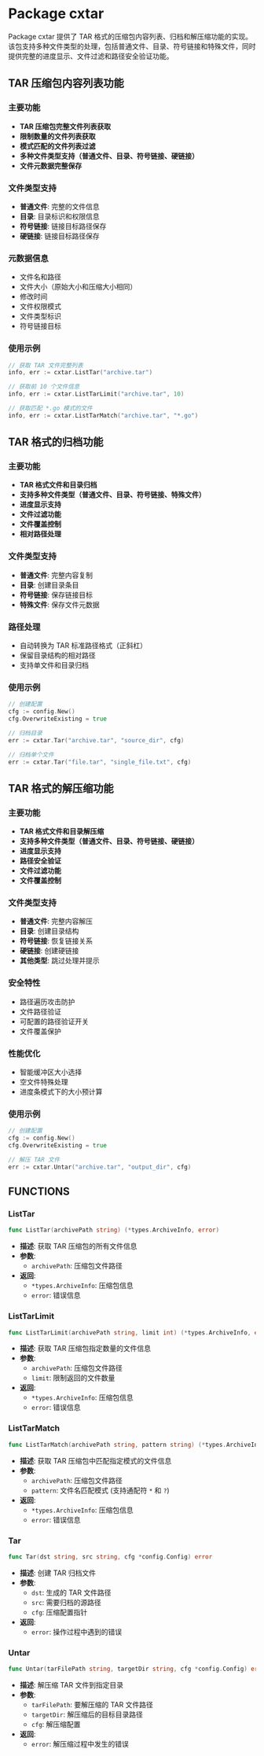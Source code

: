 # Package cxtar

Package cxtar 提供了 TAR 格式的压缩包内容列表、归档和解压缩功能的实现。该包支持多种文件类型的处理，包括普通文件、目录、符号链接和特殊文件，同时提供完整的进度显示、文件过滤和路径安全验证功能。

## TAR 压缩包内容列表功能

### 主要功能

- **TAR 压缩包完整文件列表获取**
- **限制数量的文件列表获取**
- **模式匹配的文件列表过滤**
- **多种文件类型支持（普通文件、目录、符号链接、硬链接）**
- **文件元数据完整保存**

### 文件类型支持

- **普通文件**: 完整的文件信息
- **目录**: 目录标识和权限信息
- **符号链接**: 链接目标路径保存
- **硬链接**: 链接目标路径保存

### 元数据信息

- 文件名和路径
- 文件大小（原始大小和压缩大小相同）
- 修改时间
- 文件权限模式
- 文件类型标识
- 符号链接目标

### 使用示例

```go
// 获取 TAR 文件完整列表
info, err := cxtar.ListTar("archive.tar")

// 获取前 10 个文件信息
info, err := cxtar.ListTarLimit("archive.tar", 10)

// 获取匹配 *.go 模式的文件
info, err := cxtar.ListTarMatch("archive.tar", "*.go")
```

## TAR 格式的归档功能

### 主要功能

- **TAR 格式文件和目录归档**
- **支持多种文件类型（普通文件、目录、符号链接、特殊文件）**
- **进度显示支持**
- **文件过滤功能**
- **文件覆盖控制**
- **相对路径处理**

### 文件类型支持

- **普通文件**: 完整内容复制
- **目录**: 创建目录条目
- **符号链接**: 保存链接目标
- **特殊文件**: 保存文件元数据

### 路径处理

- 自动转换为 TAR 标准路径格式（正斜杠）
- 保留目录结构的相对路径
- 支持单文件和目录归档

### 使用示例

```go
// 创建配置
cfg := config.New()
cfg.OverwriteExisting = true

// 归档目录
err := cxtar.Tar("archive.tar", "source_dir", cfg)

// 归档单个文件
err := cxtar.Tar("file.tar", "single_file.txt", cfg)
```

## TAR 格式的解压缩功能

### 主要功能

- **TAR 格式文件和目录解压缩**
- **支持多种文件类型（普通文件、目录、符号链接、硬链接）**
- **进度显示支持**
- **路径安全验证**
- **文件过滤功能**
- **文件覆盖控制**

### 文件类型支持

- **普通文件**: 完整内容解压
- **目录**: 创建目录结构
- **符号链接**: 恢复链接关系
- **硬链接**: 创建硬链接
- **其他类型**: 跳过处理并提示

### 安全特性

- 路径遍历攻击防护
- 文件路径验证
- 可配置的路径验证开关
- 文件覆盖保护

### 性能优化

- 智能缓冲区大小选择
- 空文件特殊处理
- 进度条模式下的大小预计算

### 使用示例

```go
// 创建配置
cfg := config.New()
cfg.OverwriteExisting = true

// 解压 TAR 文件
err := cxtar.Untar("archive.tar", "output_dir", cfg)
```

## FUNCTIONS

### ListTar

```go
func ListTar(archivePath string) (*types.ArchiveInfo, error)
```

- **描述**: 获取 TAR 压缩包的所有文件信息
- **参数**:
  - `archivePath`: 压缩包文件路径
- **返回**:
  - `*types.ArchiveInfo`: 压缩包信息
  - `error`: 错误信息

### ListTarLimit

```go
func ListTarLimit(archivePath string, limit int) (*types.ArchiveInfo, error)
```

- **描述**: 获取 TAR 压缩包指定数量的文件信息
- **参数**:
  - `archivePath`: 压缩包文件路径
  - `limit`: 限制返回的文件数量
- **返回**:
  - `*types.ArchiveInfo`: 压缩包信息
  - `error`: 错误信息

### ListTarMatch

```go
func ListTarMatch(archivePath string, pattern string) (*types.ArchiveInfo, error)
```

- **描述**: 获取 TAR 压缩包中匹配指定模式的文件信息
- **参数**:
  - `archivePath`: 压缩包文件路径
  - `pattern`: 文件名匹配模式 (支持通配符 `*` 和 `?`)
- **返回**:
  - `*types.ArchiveInfo`: 压缩包信息
  - `error`: 错误信息

### Tar

```go
func Tar(dst string, src string, cfg *config.Config) error
```

- **描述**: 创建 TAR 归档文件
- **参数**:
  - `dst`: 生成的 TAR 文件路径
  - `src`: 需要归档的源路径
  - `cfg`: 压缩配置指针
- **返回**:
  - `error`: 操作过程中遇到的错误

### Untar

```go
func Untar(tarFilePath string, targetDir string, cfg *config.Config) error
```

- **描述**: 解压缩 TAR 文件到指定目录
- **参数**:
  - `tarFilePath`: 要解压缩的 TAR 文件路径
  - `targetDir`: 解压缩后的目标目录路径
  - `cfg`: 解压缩配置
- **返回**:
  - `error`: 解压缩过程中发生的错误
